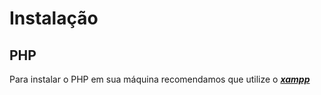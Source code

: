 <h1>Instalação</h1>

<h2>PHP</h2>

Para instalar o PHP em sua máquina recomendamos que utilize o <a href = 'https://www.apachefriends.org/pt_br/index.html'><i><b>xampp</b></i> </a>

